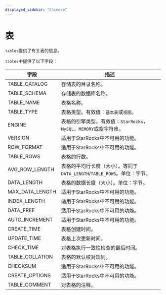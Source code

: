 ```yaml
---
displayed_sidebar: "Chinese"
---
```


# 表

`tables`提供了有关表的信息。

`tables`中提供了以下字段：

| **字段**       | **描述**                                                      |
| --------------- | ------------------------------------------------------------   |
| TABLE_CATALOG   | 存储表的目录名称。                                             |
| TABLE_SCHEMA    | 存储表的数据库名称。                                           |
| TABLE_NAME      | 表格名称。                                                     |
| TABLE_TYPE      | 表格类型。有效值：`基本表`或`视图`。                           |
| ENGINE          | 表格的引擎类型。有效值：`StarRocks`，`MySQL`，`MEMORY`或空字符串。|
| VERSION         | 适用于StarRocks中不可用的功能。                                 |
| ROW_FORMAT      | 适用于StarRocks中不可用的功能。                                 |
| TABLE_ROWS      | 表格的行数。                                                   |
| AVG_ROW_LENGTH  | 表格的平均行长度（大小）。等同于`DATA_LENGTH`/`TABLE_ROWS`。单位：字节。|
| DATA_LENGTH     | 表格的数据长度（大小）。单位：字节。                            |
| MAX_DATA_LENGTH | 适用于StarRocks中不可用的功能。                                 |
| INDEX_LENGTH    | 适用于StarRocks中不可用的功能。                                 |
| DATA_FREE       | 适用于StarRocks中不可用的功能。                                 |
| AUTO_INCREMENT  | 适用于StarRocks中不可用的功能。                                 |
| CREATE_TIME     | 表格创建时间。                                                 |
| UPDATE_TIME     | 表格上次更新时间。                                             |
| CHECK_TIME      | 对表格执行一致性检查的最后时间。                               |
| TABLE_COLLATION | 表格的默认校对规则。                                           |
| CHECKSUM        | 适用于StarRocks中不可用的功能。                                 |
| CREATE_OPTIONS  | 适用于StarRocks中不可用的功能。                                 |
| TABLE_COMMENT   | 对表格的注释。                                                 |